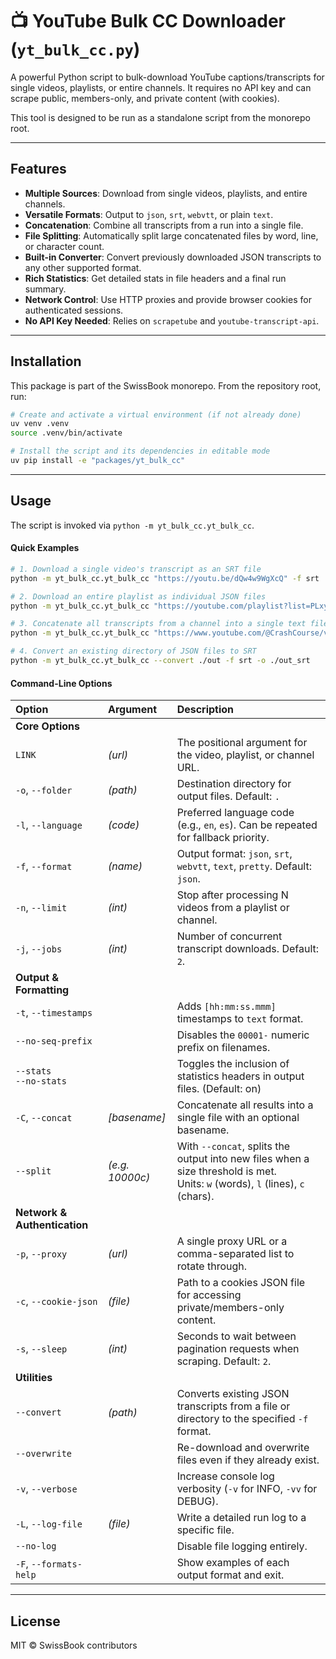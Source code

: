 # 📺 YouTube Bulk CC Downloader (`yt_bulk_cc.py`)

A powerful Python script to bulk-download YouTube captions/transcripts for single videos, playlists, or entire channels. It requires no API key and can scrape public, members-only, and private content (with cookies).

This tool is designed to be run as a standalone script from the monorepo root.

---

## Features

- **Multiple Sources**: Download from single videos, playlists, and entire channels.
- **Versatile Formats**: Output to `json`, `srt`, `webvtt`, or plain `text`.
- **Concatenation**: Combine all transcripts from a run into a single file.
- **File Splitting**: Automatically split large concatenated files by word, line, or character count.
- **Built-in Converter**: Convert previously downloaded JSON transcripts to any other supported format.
- **Rich Statistics**: Get detailed stats in file headers and a final run summary.
- **Network Control**: Use HTTP proxies and provide browser cookies for authenticated sessions.
- **No API Key Needed**: Relies on `scrapetube` and `youtube-transcript-api`.

---

## Installation

This package is part of the SwissBook monorepo. From the repository root, run:

```bash
# Create and activate a virtual environment (if not already done)
uv venv .venv
source .venv/bin/activate

# Install the script and its dependencies in editable mode
uv pip install -e "packages/yt_bulk_cc"
```

---

## Usage

The script is invoked via `python -m yt_bulk_cc.yt_bulk_cc`.

#### Quick Examples

```bash
# 1. Download a single video's transcript as an SRT file
python -m yt_bulk_cc.yt_bulk_cc "https://youtu.be/dQw4w9WgXcQ" -f srt

# 2. Download an entire playlist as individual JSON files
python -m yt_bulk_cc.yt_bulk_cc "https://youtube.com/playlist?list=PLxyz123" -f json

# 3. Concatenate all transcripts from a channel into a single text file
python -m yt_bulk_cc.yt_bulk_cc "https://www.youtube.com/@CrashCourse/videos" -f text --concat channel_output

# 4. Convert an existing directory of JSON files to SRT
python -m yt_bulk_cc.yt_bulk_cc --convert ./out -f srt -o ./out_srt
```

#### Command-Line Options

| Option                       | Argument        | Description                                                                                                                      |
| :--------------------------- | :-------------- | :------------------------------------------------------------------------------------------------------------------------------- |
| **Core Options**             |                 |                                                                                                                                  |
| `LINK`                       | _(url)_         | The positional argument for the video, playlist, or channel URL.                                                                 |
| `-o`, `--folder`             | _(path)_        | Destination directory for output files. Default: `.`                                                                             |
| `-l`, `--language`           | _(code)_        | Preferred language code (e.g., `en`, `es`). Can be repeated for fallback priority.                                               |
| `-f`, `--format`             | _(name)_        | Output format: `json`, `srt`, `webvtt`, `text`, `pretty`. Default: `json`.                                                       |
| `-n`, `--limit`              | _(int)_         | Stop after processing N videos from a playlist or channel.                                                                       |
| `-j`, `--jobs`               | _(int)_         | Number of concurrent transcript downloads. Default: `2`.                                                                         |
| **Output & Formatting**      |                 |                                                                                                                                  |
| `-t`, `--timestamps`         |                 | Adds `[hh:mm:ss.mmm]` timestamps to `text` format.                                                                               |
| `--no-seq-prefix`            |                 | Disables the `00001-` numeric prefix on filenames.                                                                               |
| `--stats`<br>`--no-stats`    |                 | Toggles the inclusion of statistics headers in output files. (Default: on)                                                       |
| `-C`, `--concat`             | _[basename]_    | Concatenate all results into a single file with an optional basename.                                                            |
| `--split`                    | _(e.g. 10000c)_ | With `--concat`, splits the output into new files when a size threshold is met.<br>Units: `w` (words), `l` (lines), `c` (chars). |
| **Network & Authentication** |                 |                                                                                                                                  |
| `-p`, `--proxy`              | _(url)_         | A single proxy URL or a comma-separated list to rotate through.                                                                  |
| `-c`, `--cookie-json`        | _(file)_        | Path to a cookies JSON file for accessing private/members-only content.                                                          |
| `-s`, `--sleep`              | _(int)_         | Seconds to wait between pagination requests when scraping. Default: `2`.                                                         |
| **Utilities**                |                 |                                                                                                                                  |
| `--convert`                  | _(path)_        | Converts existing JSON transcripts from a file or directory to the specified `-f` format.                                        |
| `--overwrite`                |                 | Re-download and overwrite files even if they already exist.                                                                      |
| `-v`, `--verbose`            |                 | Increase console log verbosity (`-v` for INFO, `-vv` for DEBUG).                                                                 |
| `-L`, `--log-file`           | _(file)_        | Write a detailed run log to a specific file.                                                                                     |
| `--no-log`                   |                 | Disable file logging entirely.                                                                                                   |
| `-F`, `--formats-help`       |                 | Show examples of each output format and exit.                                                                                    |

---

## License

MIT © SwissBook contributors